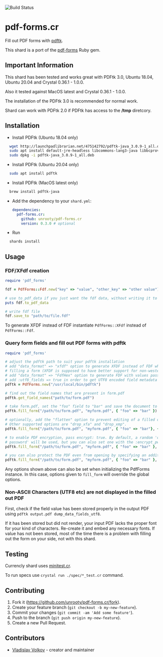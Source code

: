 ![Build Status](https://github.com/unrooty/pdf-forms.cr/actions/workflows/test.yml/badge.svg?branch=master&event=push)

# pdf-forms.cr

Fill out PDF forms with [pdftk](https://gitlab.com/pdftk-java/pdftk).

This shard is a port of the [pdf-forms](https://github.com/jkraemer/pdf-forms) Ruby gem.

## Important Information

This shard has been tested and works great with PDFtk 3.0, Ubuntu 18.04, Ubuntu 20.04 and Crystal 0.36.1 - 1.0.0.

Also it tested against MacOS latest and Crystal 0.36.1 - 1.0.0.

The installation of the PDFtk 3.0 is recommended for normal work.

Shard can work with PDFtk 2.0 if PDFtk has access to the **/tmp** diretcory. 

## Installation

-  Install PDFtk (Ubuntu 18.04 only)

```bash
  wget http://launchpadlibrarian.net/475142792/pdftk-java_3.0.9-1_all.deb
  sudo apt install default-jre-headless libcommons-lang3-java libbcprov-java
  sudo dpkg -i pdftk-java_3.0.9-1_all.deb
```

- Install PDFtk (Ubuntu 20.04 only)

```bash
  sudo apt install pdftk
```

- Install PDFtk (MacOS latest only)
```bash
  brew install pdftk-java
```

- Add the dependency to your `shard.yml`:

   ```yaml
   dependencies:
     pdf-forms.cr:
       github: unrooty/pdf-forms.cr
       version: 0.3.0 # optional
   ```

-  Run 
  ```bash 
    shards install
  ```

## Usage

### FDF/XFdf creation

```ruby
require 'pdf_forms'

fdf = PdfForms::Fdf.new("key" => "value", "other_key" => "other value")

# use to_pdf_data if you just want the fdf data, without writing it to a file
puts fdf.to_pdf_data

# write fdf file
fdf.save_to "path/to/file.fdf"
```

To generate XFDF instead of FDF instantiate `PdfForms::XFdf` instead of `PdfForms::Fdf`.

### Query form fields and fill out PDF forms with pdftk

```ruby
require 'pdf_forms'

# adjust the pdftk path to suit your pdftk installation
# add "data_format" => "xfdf" option to generate XFDF instead of FDF when
# filling a form (XFDF is supposed to have better support for non-western encodings)
# add "data_format" => "FdfHex" option to generate FDF with values passed in UTF16 hexadecimal format (Hexadecimal format has also proven more reliable for passing latin accented characters to pdftk)
# add :utf8_fields => true in order to get UTF8 encoded field metadata (this will use dump_data_fields_utf8 instead of dump_data_fields in the call to pdftk)
pdftk = PdfForms.new("/usr/local/bin/pdftk")

# find out the field names that are present in form.pdf
pdftk.get_field_names("path/to/form.pdf")

# take form.pdf, set the "foo" field to "bar" and save the document to myform.pdf
pdftk.fill_form("/path/to/form.pdf", "myform.pdf", { "foo" => "bar" })

# optionally, add the "flatten" option to prevent editing of a filled out form.
# Other supported options are "drop_xfa" and "drop_xmp".
pdftk.fill_form("/path/to/form.pdf", "myform.pdf", { "foo" => "bar"}, { "flatten" => true })

# to enable PDF encryption, pass encrypt: true. By default, a random 'owner
# password' will be used, but you can also set one with the :encrypt_pw option.
pdftk.fill_form("/path/to/form.pdf", "myform.pdf", { "foo" => "bar" }, { "encrypt" => true, "encrypt_options" => "allow printing" })

# you can also protect the PDF even from opening by specifying an additional user_pw option:
pdftk.fill_form("/path/to/form.pdf", "myform.pdf", { "foo" => "bar" }, { "encrypt" => true, "encrypt_options" => "user_pw secret" })
```

Any options shown above can also be set when initializing the PdfForms
instance. In this case, options given to `fill_form` will override the global
options.

### Non-ASCII Characters (UTF8 etc) are not displayed in the filled out PDF

First, check if the field value has been stored properly in the output PDF using `pdftk output.pdf dump_data_fields_utf8`.

If it has been stored but did not render, your input PDF lacks the proper font for your kind of characters. Re-create it and embed any necessary fonts.
If value has not been stored, most of the time there is a problem with filling out the form on your side, not with this shard.

## Testing

Currencly shard uses [minitest.cr](https://github.com/ysbaddaden/minitest.cr).

To run specs use `crystal run ./spec/*_test.cr` command.

## Contributing

1. Fork it (<https://github.com/unrooty/pdf-forms.cr/fork>).
2. Create your feature branch (`git checkout -b my-new-feature`).
3. Commit your changes (`git commit -am 'Add some feature'`).
4. Push to the branch (`git push origin my-new-feature`).
5. Create a new Pull Request.

## Contributors

- [Vladislav Volkov](https://github.com/unrooty) - creator and maintainer
